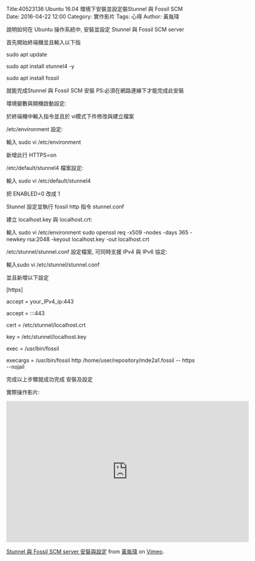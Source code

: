 Title:40523136  Ubuntu 16.04 環境下安裝並設定裝Stunnel 與 Fossil SCM 
Date: 2016-04-22 12:00
Category: 實作影片
Tags: 心得
Author: 黃胤瑋


說明如何在 Ubuntu 操作系統中, 安裝並設定 Stunnel 與 Fossil SCM server 

<!-- PELICAN_END_SUMMARY -->

首先開始終端機並且輸入以下指


sudo apt update


sudo apt install stunnel4 -y


sudo apt install fossil

就能完成Stunnel 與 Fossil SCM 安裝
PS:必須在網路連線下才能完成此安裝

環境變數與開機啟動設定:

於終端機中輸入指令並且於 vi模式下件修改與建立檔案

/etc/environment 設定:

輸入 sudo vi /etc/environment 

新增此行 HTTPS=on

/etc/default/stunnel4 檔案設定:

輸入 sudo vi /etc/default/stunnel4

把 ENABLED=0 改成 1

Stunnel 設定並執行 fossil http 指令
stunnel.conf

建立 localhost.key 與 localhost.crt:


輸入 sudo vi /etc/environment sudo openssl req -x509 -nodes -days 365 -newkey rsa:2048 -keyout localhost.key -out localhost.crt

/etc/stunnel/stunnel.conf 設定檔案, 可同時支援 IPv4 與 IPv6 協定:

輸入sudo vi /etc/stunnel/stunnel.conf


並且新增以下設定


[https]


accept = your_IPv4_ip:443

accept = :::443

cert = /etc/stunnel/localhost.crt

key = /etc/stunnel/localhost.key

exec = /usr/bin/fossil

execargs = /usr/bin/fossil http /home/user/repository/mde2a1.fossil -- https --nojail


完成以上步驟就成功完成 安裝及設定


實際操作影片:


<iframe src="https://player.vimeo.com/video/214832102" width="640" height="372" frameborder="0" webkitallowfullscreen mozallowfullscreen allowfullscreen></iframe>
<p><a href="https://vimeo.com/214832102">Stunnel 與 Fossil SCM server  安裝與設定</a> from <a href="https://vimeo.com/user58912621">黃胤瑋</a> on <a href="https://vimeo.com">Vimeo</a>.</p>
</section>








